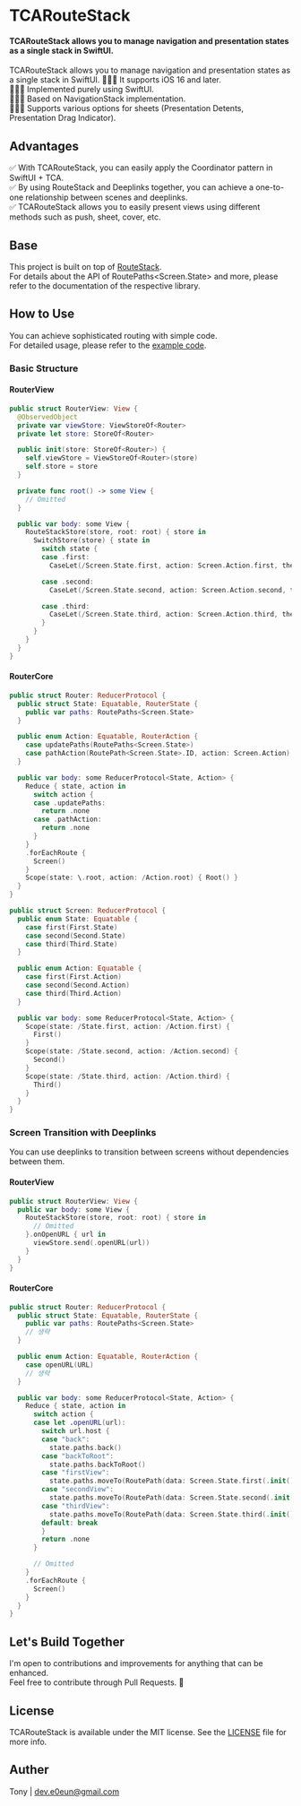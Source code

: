 # TCARouteStack

#### TCARouteStack allows you to manage navigation and presentation states as a single stack in SwiftUI.

TCARouteStack allows you to manage navigation and presentation states as a single stack in SwiftUI.
💁🏻‍♂️ It supports iOS 16 and later.<br>
💁🏻‍♂️ Implemented purely using SwiftUI.<br>
💁🏻‍♂️ Based on NavigationStack implementation.<br>
💁🏻‍♂️ Supports various options for sheets (Presentation Detents, Presentation Drag Indicator).<br>

## Advantages

✅ With TCARouteStack, you can easily apply the Coordinator pattern in SwiftUI + TCA.<br>
✅ By using RouteStack and Deeplinks together, you can achieve a one-to-one relationship between scenes and deeplinks.<br>
✅ TCARouteStack allows you to easily present views using different methods such as push, sheet, cover, etc.

## Base

This project is built on top of [RouteStack](https://github.com/Monsteel/RouteStack).<br>
For details about the API of RoutePaths<Screen.State> and more, please refer to the documentation of the respective library.

## How to Use

You can achieve sophisticated routing with simple code.<br>
For detailed usage, please refer to the [example code](https://github.com/Monsteel/TCARouteStack/tree/main/Example).

### Basic Structure

#### RouterView

```swift
public struct RouterView: View {
  @ObservedObject
  private var viewStore: ViewStoreOf<Router>
  private let store: StoreOf<Router>

  public init(store: StoreOf<Router>) {
    self.viewStore = ViewStoreOf<Router>(store)
    self.store = store
  }

  private func root() -> some View {
    // Omitted
  }

  public var body: some View {
    RouteStackStore(store, root: root) { store in
      SwitchStore(store) { state in
        switch state {
        case .first:
          CaseLet(/Screen.State.first, action: Screen.Action.first, then: FirstView.init)

        case .second:
          CaseLet(/Screen.State.second, action: Screen.Action.second, then: SecondView.init)

        case .third:
          CaseLet(/Screen.State.third, action: Screen.Action.third, then: ThirdView.init)
        }
      }
    }
  }
}
```

#### RouterCore

```swift
public struct Router: ReducerProtocol {
  public struct State: Equatable, RouterState {
    public var paths: RoutePaths<Screen.State>
  }

  public enum Action: Equatable, RouterAction {
    case updatePaths(RoutePaths<Screen.State>)
    case pathAction(RoutePath<Screen.State>.ID, action: Screen.Action)
  }

  public var body: some ReducerProtocol<State, Action> {
    Reduce { state, action in
      switch action {
      case .updatePaths:
        return .none
      case .pathAction:
        return .none
      }
    }
    .forEachRoute {
      Screen()
    }
    Scope(state: \.root, action: /Action.root) { Root() }
  }
}

public struct Screen: ReducerProtocol {
  public enum State: Equatable {
    case first(First.State)
    case second(Second.State)
    case third(Third.State)
  }

  public enum Action: Equatable {
    case first(First.Action)
    case second(Second.Action)
    case third(Third.Action)
  }

  public var body: some ReducerProtocol<State, Action> {
    Scope(state: /State.first, action: /Action.first) {
      First()
    }
    Scope(state: /State.second, action: /Action.second) {
      Second()
    }
    Scope(state: /State.third, action: /Action.third) {
      Third()
    }
  }
}

```

### Screen Transition with Deeplinks

You can use deeplinks to transition between screens without dependencies between them.

#### RouterView

```swift
public struct RouterView: View {
  public var body: some View {
    RouteStackStore(store, root: root) { store in
      // Omitted
    }.onOpenURL { url in
      viewStore.send(.openURL(url))
    }
  }
}
```

#### RouterCore

```swift
public struct Router: ReducerProtocol {
  public struct State: Equatable, RouterState {
    public var paths: RoutePaths<Screen.State>
    // 생략
  }

  public enum Action: Equatable, RouterAction {
    case openURL(URL)
    // 생략
  }

  public var body: some ReducerProtocol<State, Action> {
    Reduce { state, action in
      switch action {
      case let .openURL(url):
        switch url.host {
        case "back":
          state.paths.back()
        case "backToRoot":
          state.paths.backToRoot()
        case "firstView":
          state.paths.moveTo(RoutePath(data: Screen.State.first(.init()), style: .cover))
        case "secondView":
          state.paths.moveTo(RoutePath(data: Screen.State.second(.init()), style: .push))
        case "thirdView":
          state.paths.moveTo(RoutePath(data: Screen.State.third(.init()), style: .sheet([.medium, .large], .visible)))
        default: break
        }
        return .none
      }

      // Omitted
    }
    .forEachRoute {
      Screen()
    }
  }
}

```

## Let's Build Together

I'm open to contributions and improvements for anything that can be enhanced.<br>
Feel free to contribute through Pull Requests. 🙏

## License

TCARouteStack is available under the MIT license. See the [LICENSE](https://github.com/Monsteel/TCARouteStack/tree/main/LICENSE) file for more info.

## Auther

Tony | dev.e0eun@gmail.com
